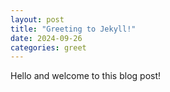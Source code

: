 ```yaml
---
layout: post
title: "Greeting to Jekyll!"
date: 2024-09-26
categories: greet
---
```


Hello and welcome to this blog post!